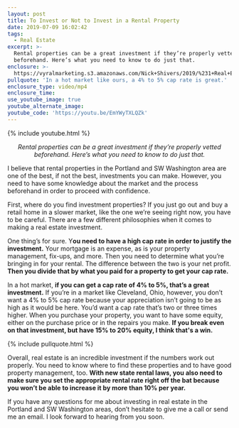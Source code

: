 ```yaml
---
layout: post
title: To Invest or Not to Invest in a Rental Property
date: 2019-07-09 16:02:42
tags:
  - Real Estate
excerpt: >-
  Rental properties can be a great investment if they’re properly vetted
  beforehand. Here’s what you need to know to do just that.
enclosure: >-
  https://vyralmarketing.s3.amazonaws.com/Nick+Shivers/2019/%231+Real+Estate+Team+in+the+Portland+Metro+_+SW+Washington+Rental+Properties.mp4
pullquote: 'In a hot market like ours, a 4% to 5% cap rate is great.'
enclosure_type: video/mp4
enclosure_time:
use_youtube_image: true
youtube_alternate_image:
youtube_code: 'https://youtu.be/EmYWyTXLQZk'
---
```


{% include youtube.html %}

<p style="text-align: center;"><em>Rental properties can be a great investment if they’re properly vetted beforehand. Here’s what you need to know to do just that.</em></p>

I believe that rental properties in the Portland and SW Washington area are one of the best, if not the best, investments you can make. However, you need to have some knowledge about the market and the process beforehand in order to proceed with confidence.

First, where do you find investment properties? If you just go out and buy a retail home in a slower market, like the one we’re seeing right now, you have to be careful. There are a few different philosophies when it comes to making a real estate investment.

One thing’s for sure. Y**ou need to have a high cap rate in order to justify the investment.** Your mortgage is an expense, as is your property management, fix-ups, and more. Then you need to determine what you’re bringing in for your rental. The difference between the two is your net profit. **Then you divide that by what you paid for a property to get your cap rate.&nbsp;**

In a hot market, **if you can get a cap rate of 4% to 5%, that’s a great investment.** If you’re in a market like Cleveland, Ohio, however, you don’t want a 4% to 5% cap rate because your appreciation isn’t going to be as high as it would be here. You’d want a cap rate that’s two or three times higher. When you purchase your property, you want to have some equity, either on the purchase price or in the repairs you make. **If you break even on that investment, but have 15% to 20% equity, I think that's a win.**

{% include pullquote.html %}

Overall, real estate is an incredible investment if the numbers work out properly. You need to know where to find these properties and to have good property management, too. **With new state rental laws, you also need to make sure you set the appropriate rental rate right off the bat because you won’t be able to increase it by more than 10% per year.**

If you have any questions for me about investing in real estate in the Portland and SW Washington areas, don’t hesitate to give me a call or send me an email. I look forward to hearing from you soon.